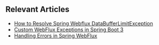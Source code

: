 ## Relevant Articles
- [How to Resolve Spring Webflux DataBufferLimitException](https://www.baeldung.com/spring-webflux-databufferlimitexception)
- [Custom WebFlux Exceptions in Spring Boot 3](https://www.baeldung.com/spring-boot-custom-webflux-exceptions)
- [Handling Errors in Spring WebFlux](https://www.baeldung.com/spring-webflux-errors)